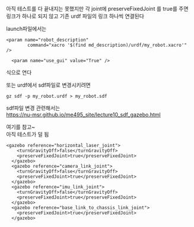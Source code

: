 아직 테스트를 다 끝내지는 못했지만 각 joint에 preserveFixedJoint 를 true를 주면 링크가 하나로 되지 않고 기존 urdf 파일의 링크 하나씩 연결된다  

launch파일에서는 
```
<param name="robot_description"
        command="xacro '$(find md_description)/urdf/my_robot.xacro'" />

  <param name="use_gui" value="True" />
```
식으로 연다  

또는 urdf에서 sdf파일로 변경시키려면 
```
gz sdf -p my_robot.urdf > my_robot.sdf
```
sdf파일 변경 관련해서는   
https://nu-msr.github.io/me495_site/lecture10_sdf_gazebo.html   
  
여기를 참고~  
아직 테스트가 덜 됨

```
<gazebo reference="horizontal_laser_joint">
    <turnGravityOff>false</turnGravityOff>
    <preserveFixedJoint>true</preserveFixedJoint>
  </gazebo>
  <gazebo reference="camera_link_joint">
    <turnGravityOff>false</turnGravityOff>
    <preserveFixedJoint>true</preserveFixedJoint>
  </gazebo>
  <gazebo reference="imu_link_joint">
    <turnGravityOff>false</turnGravityOff>
    <preserveFixedJoint>true</preserveFixedJoint>
  </gazebo>
  <gazebo reference="base_link_to_chassis_link_joint">
    <preserveFixedJoint>true</preserveFixedJoint>
  </gazebo>
```

